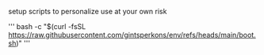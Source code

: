 setup scripts to personalize use at your own risk


'''
bash -c "$(curl -fsSL https://raw.githubusercontent.com/gintsperkons/env/refs/heads/main/boot.sh)"
'''